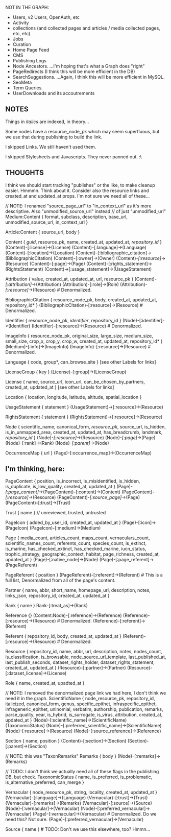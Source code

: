 NOT IN THE GRAPH:
- Users, v2 Users, OpenAuth, etc
- Activity
- collections (and collected pages and articles / media collected pages, etc, etc)
- Jobs
- Curation
- Home Page Feed
- CMS
- Publishing Logs
- Node Ancestors. ...I'm hoping that's what a Graph does "right"
- PageRedirects (I think this will be more efficient in the DB)
- SearchSuggestions. ...Again, I think this will be more efficient in MySQL.
- SeoMeta
- Term Queries.
- UserDownloads and its accoutrements

## NOTES

Things in *italics* are indexed, in theory...

Some nodes have a resource_node_pk which may seem superfluous, but we use that during publishing to build the link.

I skipped Links. We still haven't used them.

I skipped Stylesheets and Javascripts. They never panned out. :\

## THOUGHTS

I think we should start tracking "publishes" or the like, to make cleanup easier. Hmmmn. Think about it. Consider also
the resource links and created_at and updated_at props. I'm not sure we need all of these...

// NOTE: I renamed "source_page_url" to "in_context_url" as it's more descriptive. Also "unmodified_source_url" instead
// of just "unmodified_url"
Medium:Content { format, subclass, description, base_url, unmodified_source_url, in_context_url }

Article:Content { source_url, body }

Content { *guid*, resource_pk, name, created_at, updated_at, *repository_id* }
(Content)-[:license]->(License)
(Content)-[:language]->(Language)
(Content)-[:location]->(Location)
(Content)-[:bibliographic_citation]->(BibliographicCitation)
(Content)-[:owner]->(Owner)
(Content)-*[:resource]*->(Resource)
(Content)-[:page]->(Page)
(Content)-[:rights_statement]->(RightsStatement)
(Content)->[:usage_statement]->(UsageStatement)

Attribution { value, created_at, updated_at, url, resource_pk }
(Content)-*[:attribution]*->(Attribution)
(Attribution)-[:role]->(Role)
(Attribution)-*[:resource]*->(Resource) # Denormalized.

BibliographicCitation { resource_node_pk, body, created_at, updated_at, repository_id* }
(BibliographicCitation)-[:resource]->(Resource) # Denormalized.

Identifier { resource_node_pk, *identifier*, repository_id }
(Node)-[:identifier]->(Identifier)
(Identifier)-[:resource]->(Resource) # Denormalized.

ImageInfo { resource_node_pk, original_size, large_size, medium_size, small_size, crop_x, crop_y, crop_w, created_at, updated_at, repository_id* }
(Medium)-[:info]->(ImageInfo)
(ImageInfo)-[:resource]->(Resource) # Denormalized.

Language { code, group*, can_browse_site }
[see other Labels for links]

LicenseGroup { key }
(License)-[:group]->(LicenseGroup)

License { name, source_url, icon_url, can_be_chosen_by_partners, created_at, updated_at }
[see other Labels for links]

Location { location, longitude, latitude, altitude, spatial_location }

UsageStatement { statement }
(UsageStatement)->[:resource]->(Resource)

RightsStatement { statement }
(RightsStatement)->[:resource]->(Resource)

Node { scientific_name, canonical_form, *resource_pk*, source_url, is_hidden, is_in_unmapped_area, created_at, updated_at, has_breadcrumb, landmark, *repository_id* }
(Node)-*[:resource]*->(Resource)
(Node)-*[:page]*->(Page)
(Node)-[:rank]->(Rank)
(Node)-*[:parent]*->(Node)

OccurrenceMap { url }
(Page)-[:occurrence_map]->(OccurrenceMap)

## I'm thinking, here:

PageContent { position, is_incorrect, is_misidentified, is_hidden, is_duplicate, is_low_quality, created_at, updated_at }
(Page)-*[:page_content]*->(PageContent)-[:content]->(Content)
(PageContent)-*[:resource]*->(Resource)
(PageContent)-*[:source_page]*->(Page)
(PageContent)-[:trust]->(Trust)

Trust { name } // unreviewed, trusted, untrusted

PageIcon { added_by_user_id, created_at, updated_at }
(Page)-[:icon]->(PageIcon)
(PageIcon)-[:medium]->(Medium)

Page { media_count, articles_count, maps_count, vernaculars_count, scientific_names_count, referents_count,
  species_count, is_extinct, is_marine, has_checked_extinct, has_checked_marine, iucn_status, trophic_strategy,
  geographic_context, habitat, page_richness, created_at, updated_at }
(Page)-[:native_node]->(Node)
(Page)-[:page_referent]->(PageReferent)

PageReferent { position }
(PageReferent)-[:referent]->(Referent) # This is a full list, Denormalized from all of the page's content.

Partner { name, abbr, short_name, homepage_url, description, notes, links_json, repository_id, created_at, updated_at }

Rank { name }
Rank-[:treat_as]->(Rank)

Reference {}
(Content:Node)-[:reference]->(Reference)
(Reference)-[:resource]->(Resource) # Denormalized.
(Reference)-[:referent]->(Referent)

Referent { repository_id, body, created_at, updated_at }
(Referent)-[:resource]->(Resource) # Denormalized.

Resource { repository_id, name, abbr, url, description, notes, nodes_count, is_classification, is_browsable,
  node_source_url_template, last_published_at, last_publish_seconds, dataset_rights_holder, dataset_rights_statement,
  created_at, updated_at }
(Resource)-[:partner]->(Partner)
(Resource)-[:dataset_license]->(License)

Role { name, created_at, upadted_at }

// NOTE: I removed the denormalized page link we had here, I don't think we need it in the graph.
ScientificName { node_resource_pk, repository_id, italicized, canonical_form, genus, specific_epithet,
  infraspecific_epithet, infrageneric_epithet, uninomial, verbatim, authorship, publication, remarks, parse_quality,
  year, is_hybrid, is_surrogate, is_virus, attribution, created_at, updated_at }
(Node)-[:scientific_name]->(ScientificName)
(TaxonomicStatus)
(Node)-[:preferred_scientific_name]->(ScientificName)
(Node)-[:resource]->(Resource)
(Node)-[:source_reference]->(Reference)

Section { name, position }
(Content)-[:section]->(Section)
(Section)-[:parent]->(Section)

// NOTE: this was "TaxonRemarks"
Remarks { body }
(Node)-[:remarks]->(Remarks)

// TODO: I don't think we actually need all of these flags in the publishing DB, but check.
TaxonomicStatus { name, is_preferred, is_problematic, is_alternative_preferred, can_merge }

Vernacular { node_resource_pk, string, locality, created_at, updated_at }
(Vernacular)-[:language]->(Language)
(Vernacular)-[:trust]->(Trust)
(Vernacular)-[:remarks]->(Remarks)
(Vernacular)-[:source]->(Source)
(Node)-[:vernacular]->(Vernacular)
(Node)-[:preferred_vernacular]->(Vernacular)
(Page)-[:vernacular]->(Vernacular) # Denormalized. Do we need this? Not sure.
(Page)-[:preferred_vernacular]->(Vernacular)

Source { name } # TODO: Don't we use this elsewhere, too? Hmmn...
